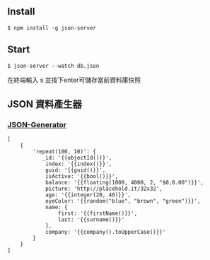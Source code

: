 ## Install ##
    $ npm install -g json-server 

## Start ##
    $ json-server --watch db.json 

 在終端輸入 s 並按下enter可儲存當前資料庫快照

## JSON 資料產生器 ##
   ### [JSON-Generator](http://beta.json-generator.com/) ###

    [
        {
            'repeat(100, 10)': {
               _id: '{{objectId()}}',
                index: '{{index()}}',
                guid: '{{guid()}}',
                isActive: '{{bool()}}',
                balance: '{{floating(1000, 4000, 2, "$0,0.00")}}',
                picture: 'http://placehold.it/32x32',
                age: '{{integer(20, 40)}}',
                eyeColor: '{{random("blue", "brown", "green")}}',
                name: {
                    first: '{{firstName()}}',
                    last: '{{surname()}}'
                },
                company: '{{company().toUpperCase()}}'
            }
        }
    ]